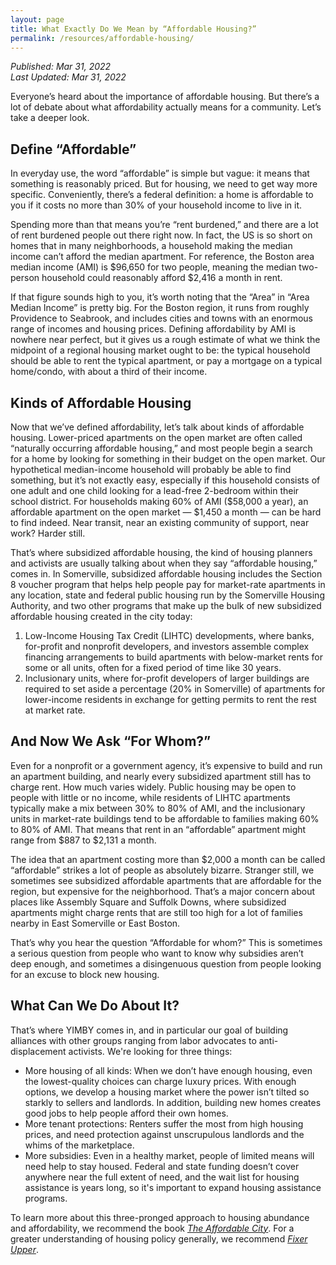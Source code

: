 ```yaml
---
layout: page
title: What Exactly Do We Mean by “Affordable Housing?”
permalink: /resources/affordable-housing/
---
```

_Published: <time datetime="2022-03-31T15:04:00-0400">Mar 31, 2022</time>_  
_Last Updated: <time datetime="2022-03-31T15:04:00-0400">Mar 31, 2022</time>_

Everyone’s heard about the importance of affordable housing. But there’s a lot of debate about what affordability actually means for a community. Let’s take a deeper look.

## Define “Affordable”

In everyday use, the word “affordable” is simple but vague: it means that something is reasonably priced. But for housing, we need to get way more specific. Conveniently, there’s a federal definition: a home is affordable to you if it costs no more than 30% of your household income to live in it.

Spending more than that means you’re “rent burdened,” and there are a lot of rent burdened people out there right now. In fact, the US is so short on homes that in many neighborhoods, a household making the median income can’t afford the median apartment. For reference, the Boston area median income (AMI) is $96,650 for two people, meaning the median two-person household could reasonably afford $2,416 a month in rent.

If that figure sounds high to you, it’s worth noting that the “Area” in “Area Median Income” is pretty big. For the Boston region, it runs from roughly Providence to Seabrook, and includes cities and towns with an enormous range of incomes and housing prices. Defining affordability by AMI is nowhere near perfect, but it gives us a rough estimate of what we think the midpoint of a regional housing market ought to be: the typical household should be able to rent the typical apartment, or pay a mortgage on a typical home/condo, with about a third of their income.

## Kinds of Affordable Housing

Now that we’ve defined affordability, let’s talk about kinds of affordable housing. Lower-priced apartments on the open market are often called “naturally occurring affordable housing,” and most people begin a search for a home by looking for something in their budget on the open market. Our hypothetical median-income household will probably be able to find something, but it’s not exactly easy, especially if this household consists of one adult and one child looking for a lead-free 2-bedroom within their school district. For households making 60% of AMI ($58,000 a year), an affordable apartment on the open market — $1,450 a month — can be hard to find indeed. Near transit, near an existing community of support, near work? Harder still.

That’s where subsidized affordable housing, the kind of housing planners and activists are usually talking about when they say “affordable housing,” comes in. In Somerville, subsidized affordable housing includes the Section 8 voucher program that helps help people pay for market-rate apartments in any location, state and federal public housing run by the Somerville Housing Authority, and two other programs that make up the bulk of new subsidized affordable housing created in the city today:

1. Low-Income Housing Tax Credit (LIHTC) developments, where banks, for-profit and nonprofit developers, and investors assemble complex financing arrangements to build apartments with below-market rents for some or all units, often for a fixed period of time like 30 years.
2. Inclusionary units, where for-profit developers of larger buildings are required to set aside a percentage (20% in Somerville) of apartments for lower-income residents in exchange for getting permits to rent the rest at market rate.

## And Now We Ask “For Whom?”

Even for a nonprofit or a government agency, it’s expensive to build and run an apartment building, and nearly every subsidized apartment still has to charge rent. How much varies widely. Public housing may be open to people with little or no income, while residents of LIHTC apartments typically make a mix between 30% to 80% of AMI, and the inclusionary units in market-rate buildings tend to be affordable to families making 60% to 80% of AMI. That means that rent in an “affordable” apartment might range from $887 to $2,131 a month.

The idea that an apartment costing more than $2,000 a month can be called “affordable” strikes a lot of people as absolutely bizarre. Stranger still, we sometimes see subsidized affordable apartments that are affordable for the region, but expensive for the neighborhood. That’s a major concern about places like Assembly Square and Suffolk Downs, where subsidized apartments might charge rents that are still too high for a lot of families nearby in East Somerville or East Boston.

That’s why you hear the question “Affordable for whom?” This is sometimes a serious question from people who want to know why subsidies aren’t deep enough, and sometimes a disingenuous question from people looking for an excuse to block new housing.

## What Can We Do About It?

That’s where YIMBY comes in, and in particular our goal of building alliances with other groups ranging from labor advocates to anti-displacement activists. We're looking for three things:

* More housing of all kinds: When we don’t have enough housing, even the lowest-quality choices can charge luxury prices. With enough options, we develop a housing market where the power isn’t tilted so starkly to sellers and landlords. In addition, building new homes creates good jobs to help people afford their own homes. 
* More tenant protections: Renters suffer the most from high housing prices, and need protection against unscrupulous landlords and the whims of the marketplace.
* More subsidies: Even in a healthy market, people of limited means will need help to stay housed. Federal and state funding doesn’t cover anywhere near the full extent of need, and the wait list for housing assistance is years long, so it's important to expand housing assistance programs.

To learn more about this three-pronged approach to housing abundance and affordability, we recommend the book [_The Affordable City_](https://islandpress.org/books/affordable-city). For a greater understanding of housing policy generally, we recommend [_Fixer Upper_](https://www.indiebound.org/book/9780815739289).
